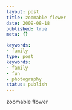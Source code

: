 ```yaml
---
layout: post
title: zoomable flower
date: 2009-08-18
published: true
meta: {}

keywords:
- family
type: post
keywords:
- family
- fun
- photography
status: publish
---
```

zoomable flower<br />
